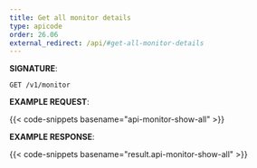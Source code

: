 ```yaml
---
title: Get all monitor details
type: apicode
order: 26.06
external_redirect: /api/#get-all-monitor-details
---
```


**SIGNATURE**:

`GET /v1/monitor`

**EXAMPLE REQUEST**:

{{< code-snippets basename="api-monitor-show-all" >}}

**EXAMPLE RESPONSE**:

{{< code-snippets basename="result.api-monitor-show-all" >}}
